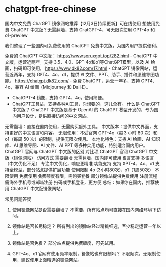 # chatgpt-free-chinese
国内中文免费 ChatGPT 镜像网站推荐【12月3日持续更新】可在线使用
想使用免费 ChatGPT 中文版？无需翻墙，支持 ChatGPT-4，可无限次使用 GPT-4o 和 o1-preview

我们整理了一些国内可免费使用的 ChatGPT 免费中文版，为国内用户提供便利。

免费的 ChatGPT 中文版：
https://www.soruxgpt.top/282.html  - ChatGPT 中文版，运营近两年，支持 3.5、4.0、GPT-4o和o1等ChatGPT模型，以及 AI 绘画，扫码即可使用。
https://www.dk82.com/17.html - ChatGPT 镜像网站，运营近两年，支持 GPT4、4o、o1，提供 AI 文件、PPT、助手、插件和思维导图功能。
https://chatgpt.dk82.com/ - 免费 ChatGPT，运营一年多，支持 GPT4、4o，兼容 AI 绘画（Midjourney 和 Dall·E）。
 - ChatGPT-4 镜像，支持 GPT4、4o，使用简便。
 - ChatGPT工具站，支持各种AI工具，你想要的，这儿全有。
什么是 ChatGPT 中文版？
ChatGPT 中文版是基于 OpenAI 的 ChatGPT 模型开发的，专为国内用户设计，提供直接访问的中文网站。

无需翻墙：直接在国内使用，无需购买额外工具。
中文版本：提供中文界面，支持更好的中文语言和内容。
无限使用：不受官网 GPT-4o（每 3 小时 80 次）和 o1（每周 50 次）的限制，提供无限次使用。
本地化特色：支持 AI 绘画、AI 知识库、AI 思维导图、AI 文件、AI PPT 等多种实用功能，特别适合国内用户。
ChatGPT 官网与 ChatGPT 中文版的区别
对比项	ChatGPT 官网	ChatGPT 中文版（镜像网站）
访问方式	需要翻墙	无需翻墙，国内即可使用
语言支持	多语言（中文优化不足）	专注中文优化，响应更精准
功能支持	支持 GPT-4、4o、o1	支持全模型，部分站点提供扩展功能
使用限制	4o (3小时80次)、o1（1周50次）	不限使用
免费使用	免费额度有限，需购买套餐	部分镜像站提供免费使用
注册流程	需海外手机号或邮箱注册	扫码或手机登录，更方便
总结：如果你在国内，推荐使用 ChatGPT 中文版镜像网站。

常见问题答疑
1. 使用镜像网站是否需要翻墙？
不需要，所有站点均可直接在国内网络环境下访问。

2. 镜像站是否长期稳定？
所有列出的镜像站经过精挑细选，至少稳定运营一年以上。

3. 镜像站是否免费？
部分站点提供免费额度，可先试用。

4. GPT-4o、o1 官网有使用频率限制，镜像站也有限制吗？
不限频次，无限制使用，建议使用上面精选的镜像网站。
